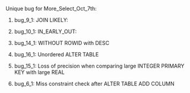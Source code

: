 Unique bug for More_Select_Oct_7th:

1. bug_9_1: JOIN LIKELY:

2. bug_10_1: IN_EARLY_OUT:

3. bug_14_1: WITHOUT ROWID with DESC

4. bug_16_1: Unordered ALTER TABLE

5. bug_15_1: Loss of precision when comparing large INTEGER PRIMARY KEY with large REAL

6. bug_6_1: Miss constraint check after ALTER TABLE ADD COLUMN
